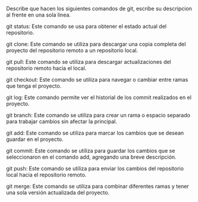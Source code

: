 Describe que hacen los siguientes comandos de git, escribe su descripcion al frente en una sola linea.

git status: Este comando se usa para obtener el estado actual del repositorio.

git clone: Este comando se utiliza para descargar una copia completa del proyecto del repositorio remoto a un repositorio local.

git pull: Este comando se utiliza para descargar actualizaciones del repositorio remoto hacia el local.

git checkout: Este comando se utiliza para navegar o cambiar entre ramas que tenga el proyecto.

git log: Este comando permite ver el historial de los commit realizados en el proyecto. 

git branch: Este comando se utiliza para crear un rama o espacio separado para trabajar cambios sin afectar la principal.

git add: Este comando se utiliza para marcar los cambios que se desean guardar en el proyecto.

git commit: Este comando se utiliza para guardar los cambios que se seleccionaron en el comando add, agregando una breve descripción.

git push: Este comando se utiliza para enviar los cambios del repositorio local hacia el repositorio remoto.

git merge: Este comando se utiliza para combinar diferentes ramas y tener una sola versión actualizada del proyecto. 
